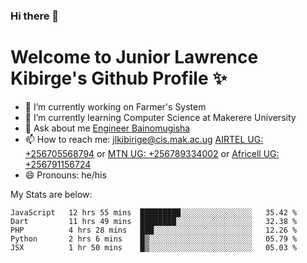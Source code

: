 ### Hi there 👋 
# Welcome to Junior Lawrence Kibirge's Github Profile ✨
 
<!--
**juniorkibirige/juniorkibirige** is a ✨ _special_ ✨ repository because its `README.md` (this file) appears on your GitHub profile.

Here are some ideas to get you started:

- 🔭 I’m currently working on ...
- 🌱 I’m currently learning ...
- 👯 I’m looking to collaborate on ...
- 🤔 I’m looking for help with ...
- 💬 Ask me about ...
- 📫 How to reach me: ...
- 😄 Pronouns: ...
- ⚡ Fun fact: ...
-->
- 🔭 I’m currently working on Farmer's System
- 🌱 I’m currently learning Computer Science at Makerere University
- 💬 Ask about me [Engineer Bainomugisha](mailto:baino@mak.ac.ug)
- 📫 How to reach me: [jlkibirige@cis.mak.ac.ug](mailto:jlkibirige@cis.mak.ac.ug) [AIRTEL UG: +256705568794](tel:+256705568794) or [MTN UG: +256789334002](tel:+256789334002) or [Africell UG: +256791156724](tel:+256791156724)
- 😄 Pronouns: he/his

My Stats are below:

<!--START_SECTION:waka-->
```text
JavaScript   12 hrs 55 mins  █████████░░░░░░░░░░░░░░░░   35.42 % 
Dart         11 hrs 49 mins  ████████░░░░░░░░░░░░░░░░░   32.38 % 
PHP          4 hrs 28 mins   ███░░░░░░░░░░░░░░░░░░░░░░   12.26 % 
Python       2 hrs 6 mins    █▒░░░░░░░░░░░░░░░░░░░░░░░   05.79 % 
JSX          1 hr 50 mins    █▒░░░░░░░░░░░░░░░░░░░░░░░   05.03 % 
```
<!--END_SECTION:waka-->
